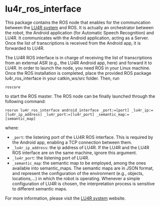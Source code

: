 # lu4r\_ros\_interface

This package contains the ROS node that enables for the communcation between the [LU4R system](http://sag.art.uniroma2.it/sluchain.html "Go to the LU4R web page") and ROS. It is actually an orchestrator between the robot, the Android application (for Automatic Speech Recognition) and LU4R. It communicates with the Android application, acting as a Server. Once the list of transcriptions is received from the Android app, it is forwarded to LU4R.

The LU4R ROS interface is in charge of receiving the list of transcriptions from an external ASR (e.g., the LU4R Android app, here) and forward it to LU4R. In order to launch the node, you need ROS in your Linux machine. Once the ROS installation is completed, place the provided ROS package lu4r_ros_interface in your catkin_ws/src folder. Then, run

`roscore`

to start the ROS master. The ROS node can be finally launched through the following command:

`rosrun lu4r_ros_interface android_interface _port:=[port] _lu4r_ip:=[lu4r_ip_address] _lu4r_port:=[lu4r_port] _semantic_map:=[semantic_map]`

where:

* `_port`: the listening port of the LU4R ROS interface. This is required by the Android app, enabling a TCP connection between them.
* `_lu4r_ip_address`: the ip address of LU4R. If the LU4R and the LU4R ROS interface are on the same machine, ignore this argument.
* `_lu4r_port`: the listening port of LU4R.
* `_semantic_map`: the semantic map to be employed, among the ones available into semantic_maps. The semantic maps are in JSON format, and represent the configuration of the environment (e.g., objects, locations,...) in which the robot is operating. Whenever a simple configuration of LU4R is chosen, the interpretation process is sensitive to different semantic maps.

For more information, please visit the [LU4R system](http://sag.art.uniroma2.it/sluchain.html "Go to the LU4R web page") website.